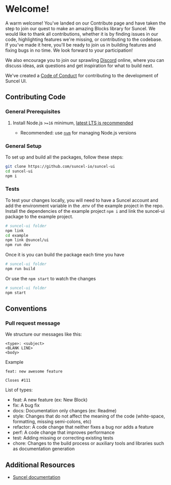 # Welcome!

A warm welcome! You've landed on our Contribute page and have taken the step to join our quest to make an amazing Blocks library for Suncel. We would like to thank all contributions, whether it is by finding issues in our code, highlighting features we're missing, or contributing to the codebase. If you've made it here, you'll be ready to join us in building features and fixing bugs in no time. We look forward to your participation!

We also encourage you to join our sprawling [Discord](https://discord.gg/cqTR6bbC6M) online, where you can discuss ideas, ask questions and get inspiration for what to build next.

We've created a [Code of Conduct](https://github.com/suncel-io/suncel-ui/blob/main/CODE_OF_CONDUCT.md) for contributing to the development of Suncel UI.

## Contributing Code

### General Prerequisites

1. Install Node.js `>=16` minimum, [latest LTS is recommended](https://nodejs.org/en/about/releases/)

   - Recommended: use [`nvm`](https://github.com/nvm-sh/nvm) for managing Node.js versions

### General Setup

To set up and build all the packages, follow these steps:

```bash
git clone https://github.com/suncel-io/suncel-ui
cd suncel-ui
npm i
```

### Tests

To test your changes locally, you will need to have a Suncel account and add the environment variable in the .env of the example project in the repo.
Install the dependencies of the example project `npm i` and link the suncel-ui package to the example project.

```bash
# suncel-ui folder
npm link
cd example
npm link @suncel/ui
npm run dev
```

Once it is you can build the package each time you have

```bash
# suncel-ui folder
npm run build
```

Or use the `npm start` to watch the changes

```bash
# suncel-ui folder
npm start
```

## Conventions

### Pull request message

We structure our messages like this:

```
<type>: <subject>
<BLANK LINE>
<body>
```

Example

```
feat: new awesome feature

Closes #111
```

List of types:

- feat: A new feature (ex: New Block)
- fix: A bug fix
- docs: Documentation only changes (ex: Readme)
- style: Changes that do not affect the meaning of the code (white-space, formatting, missing semi-colons, etc)
- refactor: A code change that neither fixes a bug nor adds a feature
- perf: A code change that improves performance
- test: Adding missing or correcting existing tests
- chore: Changes to the build process or auxiliary tools and libraries such as documentation generation

## Additional Resources

- [Suncel documentation](https://docs.suncel.io/)
